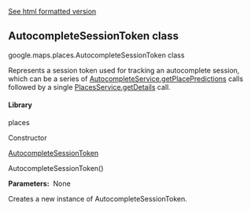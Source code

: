 [See html formatted version](https://huasofoundries.github.io/google-maps-documentation/AutocompleteSessionToken.html)


AutocompleteSessionToken class
------------------------------

google.maps.places.AutocompleteSessionToken class

Represents a session token used for tracking an autocomplete session, which can be a series of [AutocompleteService.getPlacePredictions](https://developers.google.com/maps/documentation/javascript/reference/3.33/places-autocomplete-service#AutocompleteService.getPlacePredictions) calls followed by a single [PlacesService.getDetails](https://developers.google.com/maps/documentation/javascript/reference/3.33/places-service#PlacesService.getDetails) call.

#### Library

places

Constructor

[AutocompleteSessionToken](#AutocompleteSessionToken.constructor)

AutocompleteSessionToken()

**Parameters:**  None

Creates a new instance of AutocompleteSessionToken.